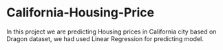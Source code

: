 # California-Housing-Price
In this project we are predicting Housing prices in California city based on Dragon dataset, we had used Linear Regression for predicting model.
